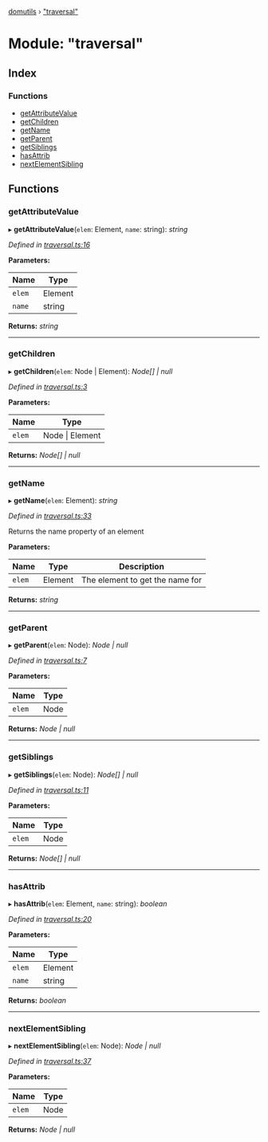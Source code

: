 [domutils](../README.md) › ["traversal"](_traversal_.md)

# Module: "traversal"

## Index

### Functions

* [getAttributeValue](_traversal_.md#getattributevalue)
* [getChildren](_traversal_.md#getchildren)
* [getName](_traversal_.md#getname)
* [getParent](_traversal_.md#getparent)
* [getSiblings](_traversal_.md#getsiblings)
* [hasAttrib](_traversal_.md#hasattrib)
* [nextElementSibling](_traversal_.md#nextelementsibling)

## Functions

###  getAttributeValue

▸ **getAttributeValue**(`elem`: Element, `name`: string): *string*

*Defined in [traversal.ts:16](https://github.com/fb55/domutils/blob/ed0c566/src/traversal.ts#L16)*

**Parameters:**

Name | Type |
------ | ------ |
`elem` | Element |
`name` | string |

**Returns:** *string*

___

###  getChildren

▸ **getChildren**(`elem`: Node | Element): *Node[] | null*

*Defined in [traversal.ts:3](https://github.com/fb55/domutils/blob/ed0c566/src/traversal.ts#L3)*

**Parameters:**

Name | Type |
------ | ------ |
`elem` | Node &#124; Element |

**Returns:** *Node[] | null*

___

###  getName

▸ **getName**(`elem`: Element): *string*

*Defined in [traversal.ts:33](https://github.com/fb55/domutils/blob/ed0c566/src/traversal.ts#L33)*

Returns the name property of an element

**Parameters:**

Name | Type | Description |
------ | ------ | ------ |
`elem` | Element | The element to get the name for  |

**Returns:** *string*

___

###  getParent

▸ **getParent**(`elem`: Node): *Node | null*

*Defined in [traversal.ts:7](https://github.com/fb55/domutils/blob/ed0c566/src/traversal.ts#L7)*

**Parameters:**

Name | Type |
------ | ------ |
`elem` | Node |

**Returns:** *Node | null*

___

###  getSiblings

▸ **getSiblings**(`elem`: Node): *Node[] | null*

*Defined in [traversal.ts:11](https://github.com/fb55/domutils/blob/ed0c566/src/traversal.ts#L11)*

**Parameters:**

Name | Type |
------ | ------ |
`elem` | Node |

**Returns:** *Node[] | null*

___

###  hasAttrib

▸ **hasAttrib**(`elem`: Element, `name`: string): *boolean*

*Defined in [traversal.ts:20](https://github.com/fb55/domutils/blob/ed0c566/src/traversal.ts#L20)*

**Parameters:**

Name | Type |
------ | ------ |
`elem` | Element |
`name` | string |

**Returns:** *boolean*

___

###  nextElementSibling

▸ **nextElementSibling**(`elem`: Node): *Node | null*

*Defined in [traversal.ts:37](https://github.com/fb55/domutils/blob/ed0c566/src/traversal.ts#L37)*

**Parameters:**

Name | Type |
------ | ------ |
`elem` | Node |

**Returns:** *Node | null*
